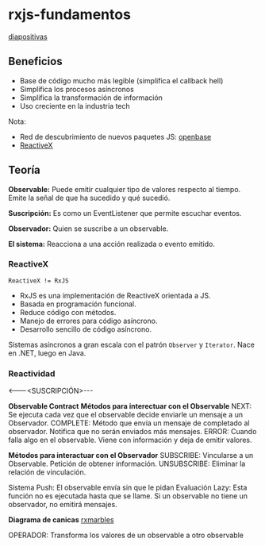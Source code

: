 # rxjs-fundamentos
[diapositivas](https://static.platzi.com/media/public/uploads/2-slides-del-curso-de-programacion-reactiva-con-rxjs_dc67a054-992f-4bea-9bd9-c440fab6b94c.pdf)

## Beneficios
* Base de código mucho más legible (simplifica el callback hell)
* Simplifica los procesos asíncronos
* Simplifica la transformación de información
* Uso creciente en la industria tech

Nota: 
* Red de descubrimiento de nuevos paquetes JS: [openbase](https://openbase.com/) 
* [ReactiveX](https://reactivex.io)

## Teoría

**Observable:** Puede emitir cualquier tipo de valores respecto al tiempo. Emite la señal de que ha sucedido y qué sucedió. 

**Suscripción:** Es como un EventListener que permite escuchar eventos.

**Observador:** Quien se suscribe a un observable.

**El sistema:** Reacciona a una acción realizada o evento emitido.

### ReactiveX
`ReactiveX != RxJS`
* RxJS es una implementación de ReactiveX orientada a JS.
* Basada en programación funcional.
* Reduce código con métodos.
* Manejo de errores para código asíncrono.
* Desarrollo sencillo de código asíncrono.

Sistemas asíncronos a gran escala con el patrón `Observer` y `Iterator`.
Nace en .NET, luego en Java.

### Reactividad

<OBSERVABLE> <---<SUSCRIPCIÓN>--- <OBSERVADOR>

**Observable Contract**
**Métodos para interectuar con el Observable**
NEXT: Se ejecuta cada vez que el observable decide enviarle un mensaje a un Observador.
COMPLETE: Método que envía un mensaje de completado al observador. Notifica que no serán enviados más mensajes.
ERROR: Cuando falla algo en el observable. Viene con información y deja de emitir valores.

**Métodos para interactuar con el Observador**
SUBSCRIBE: Vincularse a un Observable. Petición de obtener información.
UNSUBSCRIBE: Eliminar la relación de vinculación.

Sistema Push: El observable envía sin que le pidan
Evaluación Lazy: Esta función no es ejecutada hasta que se llame. Si un observable no tiene un observador, no emitirá mensajes.

**Diagrama de canicas**
[rxmarbles](https://rxmarbles.com/)

OPERADOR: Transforma los valores de un observable a otro observable
